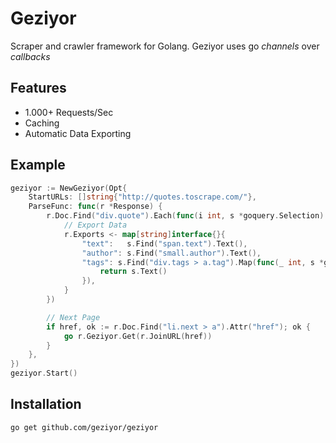 # Geziyor
Scraper and crawler framework for Golang. Geziyor uses go *channels* over *callbacks*   

## Features
- 1.000+ Requests/Sec  
- Caching
- Automatic Data Exporting


## Example
```go
geziyor := NewGeziyor(Opt{
    StartURLs: []string{"http://quotes.toscrape.com/"},
    ParseFunc: func(r *Response) {
        r.Doc.Find("div.quote").Each(func(i int, s *goquery.Selection) {
            // Export Data
            r.Exports <- map[string]interface{}{
                "text":   s.Find("span.text").Text(),
                "author": s.Find("small.author").Text(),
                "tags": s.Find("div.tags > a.tag").Map(func(_ int, s *goquery.Selection) string {
                    return s.Text()
                }),
            }
        })

        // Next Page
        if href, ok := r.Doc.Find("li.next > a").Attr("href"); ok {
            go r.Geziyor.Get(r.JoinURL(href))
        }
    },
})
geziyor.Start()
```


## Installation

    go get github.com/geziyor/geziyor